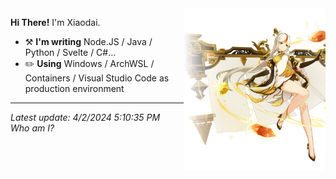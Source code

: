 <img align="right" width="45%" src="https://raw.githubusercontent.com/diauweb/diauweb/master/image.png?iv=1712077835147">

**Hi There!** I'm Xiaodai.
- :hammer_and_pick: **I'm writing** Node.JS / Java / Python / Svelte / C#...
- :pencil2: **Using** Windows / ArchWSL / Containers / Visual Studio Code as production environment

---
*Latest update: 
4/2/2024 
5:10:35 PM*  
<i title="Ningguang">Who am I?</i>
